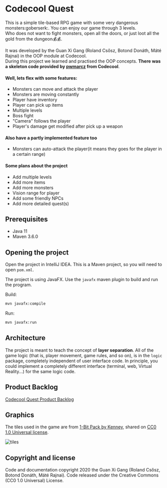 # Codecool Quest

This is a simple tile-based RPG game with some very dangerous monsters:goberserk:. You can enjoy our game through 3 levels.  
Who does not want to fight monsters, open all the doors, or just loot all the gold from the dungeon:moneybag::moneybag:. 

It was developed by the Guan Xi Gang (Roland Csősz, Botond Donáth, Máté Rajnai) in the OOP module at Codecool.  
During this project we learned and practised the OOP concepts. **There was a skeleton code provided by [pwmarcz](https://github.com/pwmarcz) from Codecool**.  

#### Well, lets flex with some features:
  - Monsters can move and attack the player  
  - Monsters are moving constantly  
  - Player have inventory  
  - Player can pick up items  
  - Multiple levels  
  - Boss fight  
  - "Camera" follows the player  
  - Player's damage get modified after pick up a weapon  
#### Also have a partly implemented feature too  
  - Monsters can auto-attack the player(it means they goes for the player in a certain range)  
#### Some plans about the project  
  - Add multiple levels
  - Add more items
  - Add more monsters
  - Vision range for player
  - Add some friendly NPCs
  - Add more detailed quest(s)
  
## Prerequisites  
  - Java 11  
  - Maven 3.6.0  

## Opening the project

Open the project in IntelliJ IDEA. This is a Maven project, so you will need to open `pom.xml`.

The project is using JavaFX.  Use the `javafx` maven plugin to build and run the program.

Build:

```bash
mvn javafx:compile
```

Run:

```bash
mvn javafx:run
```

## Architecture

The project is meant to teach the concept of **layer separation**. All of the game logic (that is, player movement, game rules, and so on), is in the `logic` package, completely independent of user interface code. In principle, you could implement a completely different interface (terminal, web, Virtual Reality...) for the same logic code.

## Product Backlog

[Codecool Quest Product Backlog](https://docs.google.com/spreadsheets/d/1CvVh2s6obWEh4eQxu8w4f3jBLhz208bG-1FybWGc1sA/edit#gid=0)

## Graphics

The tiles used in the game are from [1-Bit Pack by Kenney](https://kenney.nl/assets/bit-pack), shared on [CC0 1.0 Universal license](https://creativecommons.org/publicdomain/zero/1.0/).

![tiles](src/main/resources/tiles.png)

## Copyright and license
Code and documentation copyright 2020 the Guan Xi Gang (Roland Csősz, Botond Donáth, Máté Rajnai). Code released under the Creative Commons (CC0 1.0 Universal) License.
